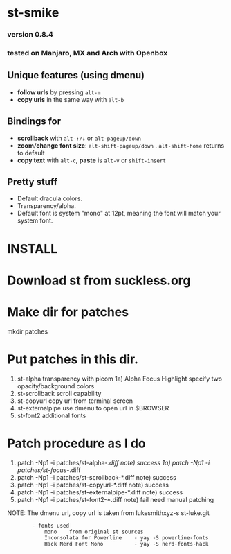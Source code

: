 # st-smike
### version 0.8.4
### tested on Manjaro, MX and Arch with Openbox

## Unique features (using dmenu)

+ **follow urls** by pressing `alt-m`
+ **copy urls** in the same way with `alt-b`

## Bindings for

+ **scrollback** with `alt-↑/↓` or `alt-pageup/down`
+ **zoom/change font size**: `alt-shift-pageup/down` . `alt-shift-home` returns to default
+ **copy text** with `alt-c`, **paste** is `alt-v` or `shift-insert`

## Pretty stuff

+ Default dracula colors.
+ Transparency/alpha.
+ Default font is system "mono" at 12pt, meaning the font will match your system font.


# INSTALL

# Download st from suckless.org

# Make dir for patches
  mkdir patches

# Put patches in this dir.
  1)  st-alpha 			            transparency with picom
    1a) Alpha Focus Highlight       specify two opacity/background colors
  2)  st-scrollback                 scroll capability
  3)  st-copyurl 		            copy url from terminal screen
  4)  st-externalpipe		        use dmenu to open url in $BROWSER
  5)  st-font2                      additional fonts

# Patch procedure as I do

  1) patch -Np1 -i patches/st-alpha-*.diff
    note) success
  1a) patch -Np1 -i patches/st-focus-*.diff
  2) patch -Np1 -i patches/st-scrollback-*.diff
    note) success
  3) patch -Np1 -i patches/st-copyurl-*.diff
    note) success
  4) patch -Np1 -i patches/st-externalpipe-*.diff
    note) success
  5) patch -Np1 -i patches/st-font2-*.diff
    note) fail   need manual patching

NOTE: The dmenu url, copy url is taken from lukesmithxyz-s st-luke.git
```
        - fonts used
            mono    from original st sources
            Inconsolata for Powerline    - yay -S powerline-fonts
            Hack Nerd Font Mono          - yay -S nerd-fonts-hack
```

